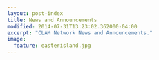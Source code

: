 ```yaml
---
layout: post-index
title: News and Announcements
modified: 2014-07-31T13:23:02.362000-04:00
excerpt: "CLAM Network News and Announcements."
image:
  feature: easterisland.jpg
---
```

